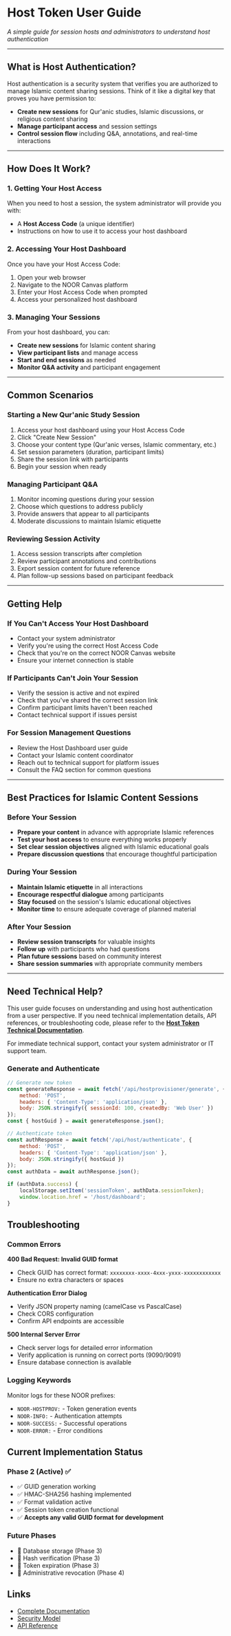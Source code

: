 # Host Token User Guide

*A simple guide for session hosts and administrators to understand host authentication*

---

## What is Host Authentication?

Host authentication is a security system that verifies you are authorized to manage Islamic content sharing sessions. Think of it like a digital key that proves you have permission to:

- **Create new sessions** for Qur'anic studies, Islamic discussions, or religious content sharing
- **Manage participant access** and session settings
- **Control session flow** including Q&A, annotations, and real-time interactions

---

## How Does It Work?

### 1. **Getting Your Host Access**
When you need to host a session, the system administrator will provide you with:
- A **Host Access Code** (a unique identifier)
- Instructions on how to use it to access your host dashboard

### 2. **Accessing Your Host Dashboard**
Once you have your Host Access Code:
1. Open your web browser
2. Navigate to the NOOR Canvas platform
3. Enter your Host Access Code when prompted
4. Access your personalized host dashboard

### 3. **Managing Your Sessions**
From your host dashboard, you can:
- **Create new sessions** for Islamic content sharing
- **View participant lists** and manage access
- **Start and end sessions** as needed
- **Monitor Q&A activity** and participant engagement

---

## Common Scenarios

### **Starting a New Qur'anic Study Session**
1. Access your host dashboard using your Host Access Code
2. Click "Create New Session"
3. Choose your content type (Qur'anic verses, Islamic commentary, etc.)
4. Set session parameters (duration, participant limits)
5. Share the session link with participants
6. Begin your session when ready

### **Managing Participant Q&A**
1. Monitor incoming questions during your session
2. Choose which questions to address publicly
3. Provide answers that appear to all participants
4. Moderate discussions to maintain Islamic etiquette

### **Reviewing Session Activity**
1. Access session transcripts after completion
2. Review participant annotations and contributions
3. Export session content for future reference
4. Plan follow-up sessions based on participant feedback

---

## Getting Help

### **If You Can't Access Your Host Dashboard**
- Contact your system administrator
- Verify you're using the correct Host Access Code
- Check that you're on the correct NOOR Canvas website
- Ensure your internet connection is stable

### **If Participants Can't Join Your Session**
- Verify the session is active and not expired
- Check that you've shared the correct session link
- Confirm participant limits haven't been reached
- Contact technical support if issues persist

### **For Session Management Questions**
- Review the Host Dashboard user guide
- Contact your Islamic content coordinator
- Reach out to technical support for platform issues
- Consult the FAQ section for common questions

---

## Best Practices for Islamic Content Sessions

### **Before Your Session**
- **Prepare your content** in advance with appropriate Islamic references
- **Test your host access** to ensure everything works properly  
- **Set clear session objectives** aligned with Islamic educational goals
- **Prepare discussion questions** that encourage thoughtful participation

### **During Your Session**
- **Maintain Islamic etiquette** in all interactions
- **Encourage respectful dialogue** among participants
- **Stay focused** on the session's Islamic educational objectives
- **Monitor time** to ensure adequate coverage of planned material

### **After Your Session**
- **Review session transcripts** for valuable insights
- **Follow up** with participants who had questions
- **Plan future sessions** based on community interest
- **Share session summaries** with appropriate community members

---

## Need Technical Help?

This user guide focuses on understanding and using host authentication from a user perspective. If you need technical implementation details, API references, or troubleshooting code, please refer to the **[Host Token Technical Documentation](../technical/host-token-system.md)**.

For immediate technical support, contact your system administrator or IT support team.

### Generate and Authenticate
```javascript
// Generate new token
const generateResponse = await fetch('/api/hostprovisioner/generate', {
    method: 'POST',
    headers: { 'Content-Type': 'application/json' },
    body: JSON.stringify({ sessionId: 100, createdBy: 'Web User' })
});
const { hostGuid } = await generateResponse.json();

// Authenticate token
const authResponse = await fetch('/api/host/authenticate', {
    method: 'POST',
    headers: { 'Content-Type': 'application/json' },
    body: JSON.stringify({ hostGuid })
});
const authData = await authResponse.json();

if (authData.success) {
    localStorage.setItem('sessionToken', authData.sessionToken);
    window.location.href = '/host/dashboard';
}
```

## Troubleshooting

### Common Errors

**400 Bad Request: Invalid GUID format**
- Check GUID has correct format: `xxxxxxxx-xxxx-4xxx-yxxx-xxxxxxxxxxxx`
- Ensure no extra characters or spaces

**Authentication Error Dialog**  
- Verify JSON property naming (camelCase vs PascalCase)
- Check CORS configuration
- Confirm API endpoints are accessible

**500 Internal Server Error**
- Check server logs for detailed error information
- Verify application is running on correct ports (9090/9091)
- Ensure database connection is available

### Logging Keywords
Monitor logs for these NOOR prefixes:
- `NOOR-HOSTPROV:` - Token generation events
- `NOOR-INFO:` - Authentication attempts
- `NOOR-SUCCESS:` - Successful operations
- `NOOR-ERROR:` - Error conditions

## Current Implementation Status

### Phase 2 (Active) ✅
- ✅ GUID generation working
- ✅ HMAC-SHA256 hashing implemented
- ✅ Format validation active
- ✅ Session token creation functional
- ✅ **Accepts any valid GUID format for development**

### Future Phases
- 🔄 Database storage (Phase 3)
- 🔄 Hash verification (Phase 3)
- 🔄 Token expiration (Phase 3)
- 🔄 Administrative revocation (Phase 4)

## Links
- [Complete Documentation](../technical/host-token-system.md)
- [Security Model](../technical/security-model.md)
- [API Reference](../../api/index.md)

